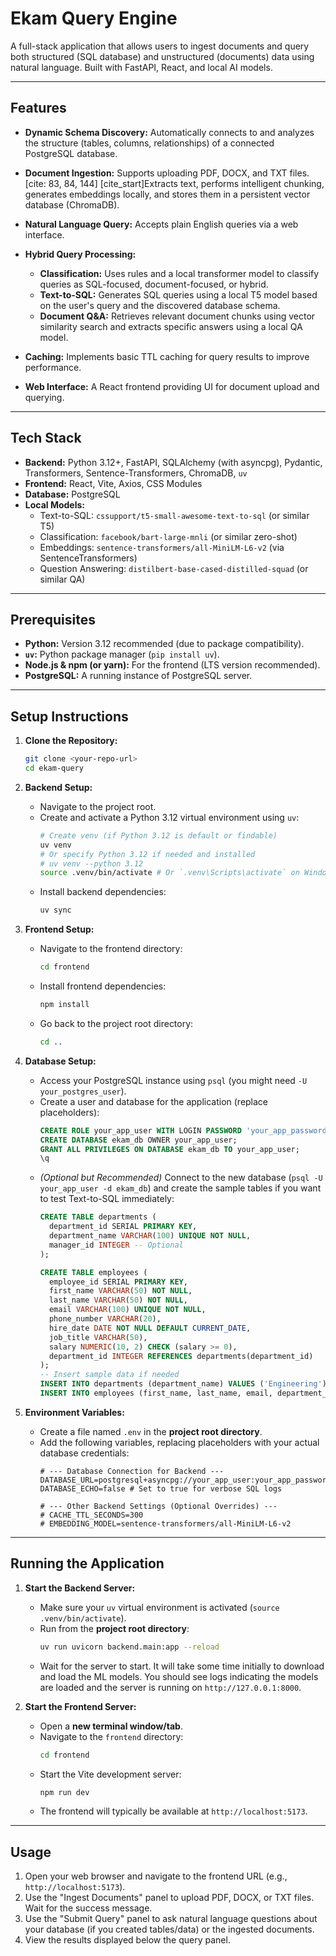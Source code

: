# Ekam Query Engine 

A full-stack application that allows users to ingest documents and query both structured (SQL database) and unstructured (documents) data using natural language. Built with FastAPI, React, and local AI models.

---

##  Features

* **Dynamic Schema Discovery:** Automatically connects to and analyzes the structure (tables, columns, relationships) of a connected PostgreSQL database.
  
* **Document Ingestion:** Supports uploading PDF, DOCX, and TXT files. [cite: 83, 84, 144] [cite_start]Extracts text, performs intelligent chunking, generates embeddings locally, and stores them in a persistent vector database (ChromaDB).
* **Natural Language Query:** Accepts plain English queries via a web interface.
* **Hybrid Query Processing:**
    * **Classification:** Uses rules and a local transformer model to classify queries as SQL-focused, document-focused, or hybrid.
    * **Text-to-SQL:** Generates SQL queries using a local T5 model based on the user's query and the discovered database schema.
    * **Document Q&A:** Retrieves relevant document chunks using vector similarity search and extracts specific answers using a local QA model.
* **Caching:** Implements basic TTL caching for query results to improve performance.
* **Web Interface:** A React frontend providing UI for document upload and querying.

---

## Tech Stack

* **Backend:** Python 3.12+, FastAPI, SQLAlchemy (with asyncpg), Pydantic, Transformers, Sentence-Transformers, ChromaDB, `uv`
* **Frontend:** React, Vite, Axios, CSS Modules
* **Database:** PostgreSQL
* **Local Models:**
    * Text-to-SQL: `cssupport/t5-small-awesome-text-to-sql` (or similar T5)
    * Classification: `facebook/bart-large-mnli` (or similar zero-shot)
    * Embeddings: `sentence-transformers/all-MiniLM-L6-v2` (via SentenceTransformers)
    * Question Answering: `distilbert-base-cased-distilled-squad` (or similar QA)

---

## Prerequisites

* **Python:** Version 3.12 recommended (due to package compatibility).
* **`uv`:** Python package manager (`pip install uv`).
* **Node.js & npm (or yarn):** For the frontend (LTS version recommended).
* **PostgreSQL:** A running instance of PostgreSQL server.

---

## Setup Instructions

1.  **Clone the Repository:**
    ```bash
    git clone <your-repo-url>
    cd ekam-query
    ```

2.  **Backend Setup:**
    * Navigate to the project root.
    * Create and activate a Python 3.12 virtual environment using `uv`:
        ```bash
        # Create venv (if Python 3.12 is default or findable)
        uv venv
        # Or specify Python 3.12 if needed and installed
        # uv venv --python 3.12
        source .venv/bin/activate # Or `.venv\Scripts\activate` on Windows
        ```
    * Install backend dependencies:
        ```bash
        uv sync
        ```

3.  **Frontend Setup:**
    * Navigate to the frontend directory:
        ```bash
        cd frontend
        ```
    * Install frontend dependencies:
        ```bash
        npm install
        ```
    * Go back to the project root directory:
        ```bash
        cd ..
        ```

4.  **Database Setup:**
    * Access your PostgreSQL instance using `psql` (you might need `-U your_postgres_user`).
    * Create a user and database for the application (replace placeholders):
        ```sql
        CREATE ROLE your_app_user WITH LOGIN PASSWORD 'your_app_password';
        CREATE DATABASE ekam_db OWNER your_app_user;
        GRANT ALL PRIVILEGES ON DATABASE ekam_db TO your_app_user;
        \q
        ```
    * *(Optional but Recommended)* Connect to the new database (`psql -U your_app_user -d ekam_db`) and create the sample tables if you want to test Text-to-SQL immediately:
        ```sql
        CREATE TABLE departments (
          department_id SERIAL PRIMARY KEY,
          department_name VARCHAR(100) UNIQUE NOT NULL,
          manager_id INTEGER -- Optional
        );

        CREATE TABLE employees (
          employee_id SERIAL PRIMARY KEY,
          first_name VARCHAR(50) NOT NULL,
          last_name VARCHAR(50) NOT NULL,
          email VARCHAR(100) UNIQUE NOT NULL,
          phone_number VARCHAR(20),
          hire_date DATE NOT NULL DEFAULT CURRENT_DATE,
          job_title VARCHAR(50),
          salary NUMERIC(10, 2) CHECK (salary >= 0),
          department_id INTEGER REFERENCES departments(department_id)
        );
        -- Insert sample data if needed
        INSERT INTO departments (department_name) VALUES ('Engineering'), ('Sales');
        INSERT INTO employees (first_name, last_name, email, department_id) VALUES ('Alice', 'Smith', 'alice@ekam.com', 1);
        ```

5.  **Environment Variables:**
    * Create a file named `.env` in the **project root directory**.
    * Add the following variables, replacing placeholders with your actual database credentials:
        ```env
        # --- Database Connection for Backend ---
        DATABASE_URL=postgresql+asyncpg://your_app_user:your_app_password@localhost:5432/ekam_db
        DATABASE_ECHO=false # Set to true for verbose SQL logs

        # --- Other Backend Settings (Optional Overrides) ---
        # CACHE_TTL_SECONDS=300
        # EMBEDDING_MODEL=sentence-transformers/all-MiniLM-L6-v2
        ```

---

## Running the Application

1.  **Start the Backend Server:**
    * Make sure your `uv` virtual environment is activated (`source .venv/bin/activate`).
    * Run from the **project root directory**:
        ```bash
        uv run uvicorn backend.main:app --reload
        ```
    * Wait for the server to start. It will take some time initially to download and load the ML models. You should see logs indicating the models are loaded and the server is running on `http://127.0.0.1:8000`.

2.  **Start the Frontend Server:**
    * Open a **new terminal window/tab**.
    * Navigate to the `frontend` directory:
        ```bash
        cd frontend
        ```
    * Start the Vite development server:
        ```bash
        npm run dev
        ```
    * The frontend will typically be available at `http://localhost:5173`.

---

## Usage

1.  Open your web browser and navigate to the frontend URL (e.g., `http://localhost:5173`).
2.  Use the "Ingest Documents" panel to upload PDF, DOCX, or TXT files. Wait for the success message.
3.  Use the "Submit Query" panel to ask natural language questions about your database (if you created tables/data) or the ingested documents.
4.  View the results displayed below the query panel.
